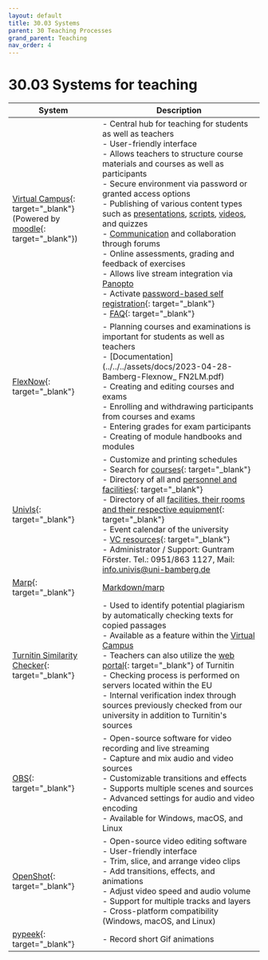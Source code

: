 ```yaml
---
layout: default
title: 30.03 Systems
parent: 30 Teaching Processes
grand_parent: Teaching
nav_order: 4
---
```


# 30.03 Systems for teaching

| System | Description |
---|---|
[Virtual Campus](https://vc.uni-bamberg.de/moodle/mod/page/view.php?id=225164){: target="_blank"}<br>(Powered by [moodle](https://docs.moodle.org/39/de/Hauptseite){: target="_blank"})| - Central hub for teaching for students as well as teachers<br>- User-friendly interface<br>- Allows teachers to structure course materials and courses as well as participants<br>- Secure environment via password or granted access options<br>- Publishing of various content types such as [presentations](#presentation), [scripts](#writing-tools), [videos](#panopto), and quizzes<br>- [Communication](#communication-tools) and collaboration through forums<br>- Online assessments, grading and feedback of exercises<br>- Allows live stream integration via [Panopto](#panopto)<br>- Activate [password-based self registration](https://vc.uni-bamberg.de/mod/glossary/showentry.php?courseid=2&eid=20417&displayformat=dictionary){: target="_blank"}<br>- [FAQ](https://vc.uni-bamberg.de/mod/glossary/view.php?id=1664511){: target="_blank"}|
[FlexNow](https://www.uni-bamberg.de/pruefungsamt/flexnow/){: target="_blank"}| - Planning courses and examinations is important for students as well as teachers<br>- [Documentation](../../../assets/docs/2023-04-28-Bamberg-Flexnow_ FN2LM.pdf)<br>- Creating and editing courses and exams<br>- Enrolling and withdrawing participants from courses and exams<br>- Entering grades for exam participants<br>- Creating of module handbooks and modules |
[UnivIs](https://univis.uni-bamberg.de/){: target="_blank"}| - Customize and printing schedules<br>- Search for [courses](https://univis.uni-bamberg.de/form?dsc=anew/lecture&anonymous=1&dir=guk&ref=room&sem=2023s){: target="_blank"}<br>- Directory of all and [personnel and facilities](https://univis.uni-bamberg.de/form?dsc=anew/pande&anonymous=1&dir=guk&ref=room&sem=2023s){: target="_blank"}<br>- Directory of all [facilities, their rooms and their respective equipment](https://univis.uni-bamberg.de/form?dsc=anew/room:&dir=&anonymous=1&ref=room&sem=2023s){: target="_blank"}<br>- Event calendar of the university<br>- [VC resources](https://vc.uni-bamberg.de/enrol/index.php?id=266){: target="_blank"}<br>- Administrator / Support: Guntram Förster. Tel.: 0951/863 1127, Mail: info.univis@uni-bamberg.de |
[Marp](https://marp.app/){: target="_blank"}| [Markdown/marp](../../10-lab/10_processes/10.07.markdown.md) |
[Turnitin Similarity Checker](https://www.uni-bamberg.de/its/turnitin){: target="_blank"}| - Used to identify potential plagiarism by automatically checking texts for copied passages<br>- Available as a feature within the [Virtual Campus](#virtual-campus-powered-by-moodle)<br>- Teachers can also utilize the [web portal](https://www.uni-bamberg.de/its/turnitin){: target="_blank"} of Turnitin<br>- Checking process is performed on servers located within the EU<br>- Internal verification index through sources previously checked from our university in addition to Turnitin's sources|
[OBS](https://obsproject.com/){: target="_blank"}| - Open-source software for video recording and live streaming<br>- Capture and mix audio and video sources<br>- Customizable transitions and effects<br>- Supports multiple scenes and sources<br>- Advanced settings for audio and video encoding<br>- Available for Windows, macOS, and Linux|
[OpenShot](https://www.openshot.org/){: target="_blank"}| - Open-source video editing software<br>- User-friendly interface<br>- Trim, slice, and arrange video clips<br>- Add transitions, effects, and animations<br>- Adjust video speed and audio volume<br>- Support for multiple tracks and layers<br>- Cross-platform compatibility (Windows, macOS, and Linux)|
[pypeek](https://github.com/firatkiral/pypeek){: target="_blank"}| - Record short Gif animations |
